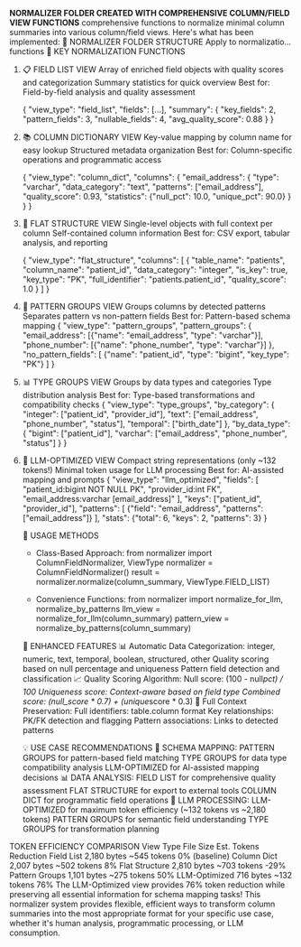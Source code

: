 **NORMALIZER FOLDER CREATED WITH COMPREHENSIVE COLUMN/FIELD VIEW FUNCTIONS**
comprehensive functions to normalize minimal column summaries into various column/field views. Here's what has been implemented:
📁 NORMALIZER FOLDER STRUCTURE
Apply to normalizatio...
functions
🔧 KEY NORMALIZATION FUNCTIONS

1. 📋 FIELD LIST VIEW
   Array of enriched field objects with quality scores and categorization
   Summary statistics for quick overview
   Best for: Field-by-field analysis and quality assessment

   {
   "view_type": "field_list",
   "fields": [...],
   "summary": {
   "key_fields": 2,
   "pattern_fields": 3,
   "nullable_fields": 4,
   "avg_quality_score": 0.88
   }
   }

2. 📚 COLUMN DICTIONARY VIEW
   Key-value mapping by column name for easy lookup
   Structured metadata organization
   Best for: Column-specific operations and programmatic access

   {
   "view_type": "column_dict",
   "columns": {
   "email_address": {
   "type": "varchar",
   "data_category": "text",
   "patterns": ["email_address"],
   "quality_score": 0.93,
   "statistics": {"null_pct": 10.0, "unique_pct": 90.0}
   }
   }
   }

3. 📄 FLAT STRUCTURE VIEW
   Single-level objects with full context per column
   Self-contained column information
   Best for: CSV export, tabular analysis, and reporting

   {
   "view_type": "flat_structure",
   "columns": [
   {
   "table_name": "patients",
   "column_name": "patient_id",
   "data_category": "integer",
   "is_key": true,
   "key_type": "PK",
   "full_identifier": "patients.patient_id",
   "quality_score": 1.0
   }
   ]
   }

4. 🎯 PATTERN GROUPS VIEW
   Groups columns by detected patterns
   Separates pattern vs non-pattern fields
   Best for: Pattern-based schema mapping
   {
   "view_type": "pattern_groups",
   "pattern_groups": {
   "email_address": [{"name": "email_address", "type": "varchar"}],
   "phone_number": [{"name": "phone_number", "type": "varchar"}]
   },
   "no_pattern_fields": [
   {"name": "patient_id", "type": "bigint", "key_type": "PK"}
   ]
   }
5. 📊 TYPE GROUPS VIEW
   Groups by data types and categories
   Type distribution analysis
   Best for: Type-based transformations and compatibility checks
   {
   "view_type": "type_groups",
   "by_category": {
   "integer": ["patient_id", "provider_id"],
   "text": ["email_address", "phone_number", "status"],
   "temporal": ["birth_date"]
   },
   "by_data_type": {
   "bigint": ["patient_id"],
   "varchar": ["email_address", "phone_number", "status"]
   }
   }
6. 🤖 LLM-OPTIMIZED VIEW
   Compact string representations (only ~132 tokens!)
   Minimal token usage for LLM processing
   Best for: AI-assisted mapping and prompts
   {
   "view_type": "llm_optimized",
   "fields": [
   "patient_id:bigint NOT NULL PK",
   "provider_id:int FK",
   "email_address:varchar [email_address]"
   ],
   "keys": ["patient_id", "provider_id"],
   "patterns": [
   {"field": "email_address", "patterns": ["email_address"]}
   ],
   "stats": {"total": 6, "keys": 2, "patterns": 3}
   }

   🚀 USAGE METHODS

   - Class-Based Approach:
     from normalizer import ColumnFieldNormalizer, ViewType
     normalizer = ColumnFieldNormalizer()
     result = normalizer.normalize(column_summary, ViewType.FIELD_LIST)

   - Convenience Functions:
     from normalizer import normalize_for_llm, normalize_by_patterns
     llm_view = normalize_for_llm(column_summary)
     pattern_view = normalize_by_patterns(column_summary)

   🎯 ENHANCED FEATURES
   📊 Automatic Data Categorization:
   integer, numeric, text, temporal, boolean, structured, other
   Quality scoring based on null percentage and uniqueness
   Pattern field detection and classification
   📈 Quality Scoring Algorithm:
   Null score: (100 - null*pct) / 100
   Uniqueness score: Context-aware based on field type
   Combined score: (null_score * 0.7) + (unique*score * 0.3)
   🔗 Full Context Preservation:
   Full identifiers: table.column format
   Key relationships: PK/FK detection and flagging
   Pattern associations: Links to detected patterns

   💡 USE CASE RECOMMENDATIONS
   🔄 SCHEMA MAPPING:
   PATTERN GROUPS for pattern-based field matching
   TYPE GROUPS for data type compatibility analysis
   LLM-OPTIMIZED for AI-assisted mapping decisions
   📊 DATA ANALYSIS:
   FIELD LIST for comprehensive quality assessment
   FLAT STRUCTURE for export to external tools
   COLUMN DICT for programmatic field operations
   🤖 LLM PROCESSING:
   LLM-OPTIMIZED for maximum token efficiency (~132 tokens vs ~2,180 tokens)
   PATTERN GROUPS for semantic field understanding
   TYPE GROUPS for transformation planning

TOKEN EFFICIENCY COMPARISON
View Type File Size Est. Tokens Reduction
Field List 2,180 bytes ~545 tokens 0% (baseline)
Column Dict 2,007 bytes ~502 tokens 8%
Flat Structure 2,810 bytes ~703 tokens -29%
Pattern Groups 1,101 bytes ~275 tokens 50%
LLM-Optimized 716 bytes ~132 tokens 76%
The LLM-Optimized view provides 76% token reduction while preserving all essential information for schema mapping tasks!
This normalizer system provides flexible, efficient ways to transform column summaries into the most appropriate format for your specific use case, whether it's human analysis, programmatic processing, or LLM consumption.
